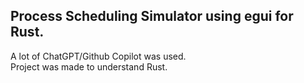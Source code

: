Process Scheduling Simulator using egui for Rust.
---
A lot of ChatGPT/Github Copilot was used.\
Project was made to understand Rust.
